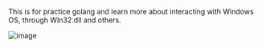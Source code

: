 This is for practice golang and learn more about interacting with Windows OS, through WIn32.dll and others.

![image](https://github.com/user-attachments/assets/744c7470-2fcc-44f4-b14d-412c85d423aa)
